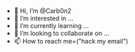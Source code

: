 - 👋 Hi, I’m @Carb0n2
- 👀 I’m interested in ...
- 🌱 I’m currently learning ...
- 💞️ I’m looking to collaborate on ...
- 📫 How to reach me=("hack my email")

<!---
Carb0n2/Carb0n2 is a ✨ special ✨ repository because its `README.md` (this file) appears on your GitHub profile.
You can click the Preview link to take a look at your changes.
--->
